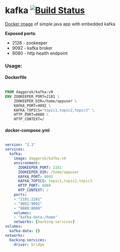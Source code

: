 # kafka [![Build Status](https://travis-ci.org/daggerok/kafka.svg?branch=master)](https://travis-ci.org/daggerok/kafka)
[Docker image](https://hub.docker.com/r/daggerok/kafka/) of simple java app with embedded kafka

**Exposed ports**:

- 2128 - zookeeper
- 9092 - kafka broker
- 8080 - http health endpoint

### Usage:

#### Dockerfile

```dockerfile

FROM daggerok/kafka:v9
ENV ZOOKEEPER_PORT=2181 \
    ZOOKEEPER_DIR=/home/appuser \
    KAFKA_PORT=9092 \
    KAFKA_TOPICS="topic1,topic2,topic3" \
    HTTP_PORT=8080 \
    HTTP_CONTEXT=/

```

#### docker-compose.yml

```yaml

version: "2.1"
services:
  kafka:
    image: daggerok/kafka:v9
    environment:
      ZOOKEEPER_PORT: 2181
      ZOOKEEPER_DIR: /home/appuser
      KAFKA_PORT: 9092
      KAFKA_TOPICS: topic1,topic2,topic3
      HTTP_PORT: 8080
      HTP_CONTEXT: /
    ports:
    - "2181:2181"
    - "9092:9092"
    - "8080:8080"
    volumes:
    - "kafka-data:/home"
    networks: [backing-services]
volumes:
  kafka-data: {}
networks:
  backing-services:
    driver: bridge

```

